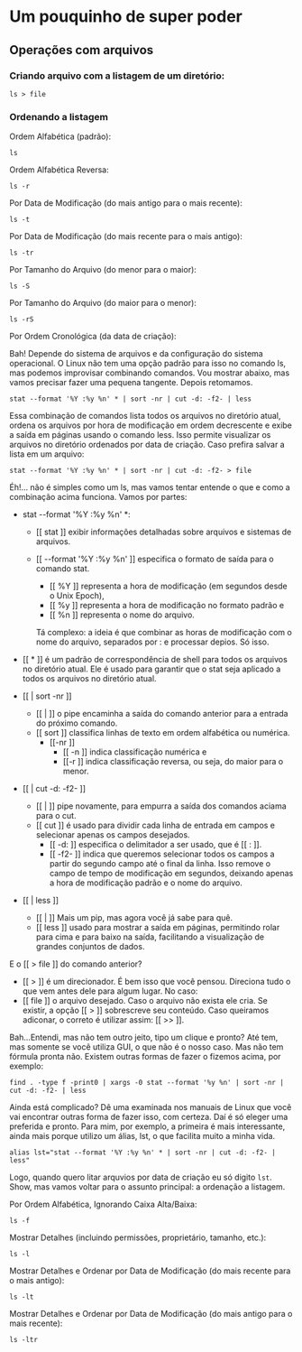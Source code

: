 # Um pouquinho de super poder

## Operações com arquivos

### Criando arquivo com a listagem de um diretório:

    ls > file

### Ordenando a listagem
Ordem Alfabética (padrão):

    ls

Ordem Alfabética Reversa:

    ls -r

Por Data de Modificação (do mais antigo para o mais recente):

    ls -t

Por Data de Modificação (do mais recente para o mais antigo):

    ls -tr

Por Tamanho do Arquivo (do menor para o maior):

    ls -S

Por Tamanho do Arquivo (do maior para o menor):

    ls -rS

Por Ordem Cronológica (da data de criação):

Bah! Depende do sistema de arquivos e da configuração do sistema operacional. O Linux não tem uma opção padrão para isso no comando ls, mas podemos improvisar combinando comandos. Vou mostrar abaixo, mas vamos precisar fazer uma pequena tangente. Depois retomamos.

    stat --format '%Y :%y %n' * | sort -nr | cut -d: -f2- | less

Essa combinação de comandos lista todos os arquivos no diretório atual, ordena os arquivos por hora de modificação em ordem decrescente e exibe a saída em páginas usando o comando less. Isso permite visualizar os arquivos no diretório ordenados por data de criação. Caso prefira salvar a lista em um arquivo:

    stat --format '%Y :%y %n' * | sort -nr | cut -d: -f2- > file

Éh!... não é simples como um ls, mas vamos tentar entende o que e como a combinação acima funciona. Vamos por partes:

- stat --format '%Y :%y %n' *:
    - [[ stat ]] exibir informações detalhadas sobre arquivos e sistemas de arquivos.
    - [[ --format '%Y :%y %n' ]] especifica o formato de saída para o comando stat. 
        - [[ %Y ]] representa a hora de modificação (em segundos desde o Unix Epoch), 
        - [[ %y ]] representa a hora de modificação no formato padrão e 
        - [[ %n ]] representa o nome do arquivo. 
        
        Tá complexo: a ideia é que combinar as horas de modificação com o nome do arquivo, separados por : e processar depios. Só isso.

- [[ * ]] é um padrão de correspondência de shell para todos os arquivos no diretório atual. Ele é usado para garantir que o stat seja aplicado a todos os arquivos no diretório atual.

- [[ | sort -nr ]]
    - [[ | ]] o pipe encaminha a saída do comando anterior para a entrada do próximo comando.
    - [[ sort ]] classifica linhas de texto em ordem alfabética ou numérica.
        - [[-nr ]] 
            - [[ -n ]] indica classificação numérica e 
            - [[-r ]] indica classificação reversa, ou seja, do maior para o menor.
- [[ | cut -d: -f2- ]]
    - [[ | ]] pipe novamente, para empurra a saída dos comandos aciama para o cut.
    - [[ cut ]] é usado para dividir cada linha de entrada em campos e selecionar apenas os campos desejados.
        - [[ -d: ]] especifica o delimitador a ser usado, que é  [[ : ]].
        - [[ -f2- ]] indica que queremos selecionar todos os campos a partir do segundo campo até o final da linha. Isso remove o campo de tempo de modificação em segundos, deixando apenas a hora de modificação padrão e o nome do arquivo.
- [[ | less ]]
    - [[ | ]] Mais um pip, mas agora você já sabe para quê.
    - [[ less ]] usado para mostrar a saída em páginas, permitindo rolar para cima e para baixo na saída, facilitando a visualização de grandes conjuntos de dados.

E o [[ > file ]] do comando anterior?

- [[ > ]] é um direcionador. É bem isso que você pensou. Direciona tudo o que vem antes dele para algum lugar. No caso:
- [[ file ]] o arquivo desejado. Caso o arquivo não exista ele cria. Se existir, a opção [[ > ]] sobrescreve seu conteúdo. Caso queiramos adiconar, o correto é utilizar assim: [[ >> ]].

Bah...Entendi, mas não tem outro jeito, tipo um clique e pronto? Até tem, mas somente se você utiliza GUI, o que não é o nosso caso. Mas não tem fórmula pronta não. Existem outras formas de fazer o fizemos acima, por exemplo:

    find . -type f -print0 | xargs -0 stat --format '%y %n' | sort -nr | cut -d: -f2- | less

Ainda está complicado? Dê uma examinada nos manuais de Linux que você vai encontrar outras forma de fazer isso, com certeza. Daí é só eleger uma preferida e pronto. Para mim, por exemplo, a primeira é mais interessante, ainda mais porque utilizo um álias, lst, o que facilita muito a minha vida.

    alias lst="stat --format '%Y :%y %n' * | sort -nr | cut -d: -f2- | less"

Logo, quando quero litar arquvios por data de criação eu só digito `lst`. Show, mas vamos voltar para o assunto principal: a ordenação a listagem.

Por Ordem Alfabética, Ignorando Caixa Alta/Baixa:

    ls -f

Mostrar Detalhes (incluindo permissões, proprietário, tamanho, etc.):

    ls -l

Mostrar Detalhes e Ordenar por Data de Modificação (do mais recente para o mais antigo):

    ls -lt

Mostrar Detalhes e Ordenar por Data de Modificação (do mais antigo para o mais recente):

    ls -ltr



